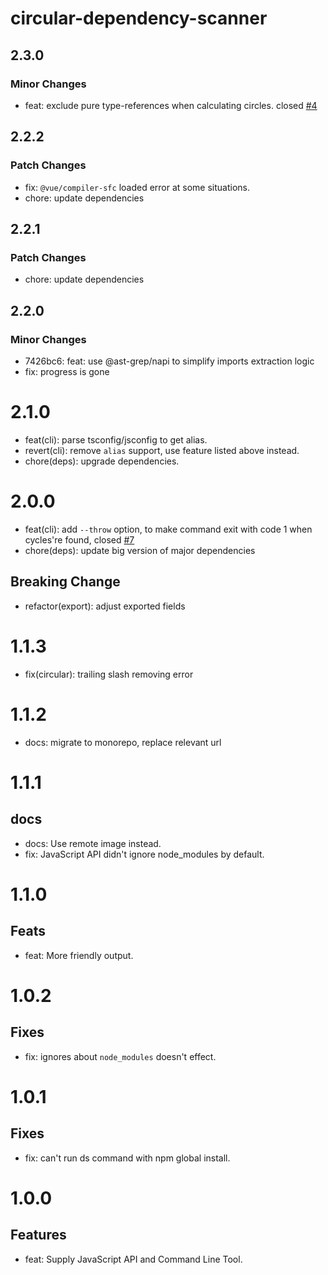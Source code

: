# circular-dependency-scanner

## 2.3.0

### Minor Changes

- feat: exclude pure type-references when calculating circles. closed [#4](https://github.com/emosheeep/circular-dependency-scanner/issues/4)

## 2.2.2

### Patch Changes

- fix: `@vue/compiler-sfc` loaded error at some situations.
- chore: update dependencies

## 2.2.1

### Patch Changes

- chore: update dependencies

## 2.2.0

### Minor Changes

- 7426bc6: feat: use @ast-grep/napi to simplify imports extraction logic
- fix: progress is gone

# 2.1.0

- feat(cli): parse tsconfig/jsconfig to get alias.
- revert(cli): remove `alias` support, use feature listed above instead.
- chore(deps): upgrade dependencies.

# 2.0.0

- feat(cli): add `--throw` option, to make command exit with code 1 when cycles're found, closed [#7](https://github.com/emosheeep/fe-tools/issues/7)
- chore(deps): update big version of major dependencies

## Breaking Change

- refactor(export): adjust exported fields

# 1.1.3

- fix(circular): trailing slash removing error

# 1.1.2

- docs: migrate to monorepo, replace relevant url

# 1.1.1

## docs

- docs: Use remote image instead.
- fix: JavaScript API didn't ignore node_modules by default.

# 1.1.0

## Feats

- feat: More friendly output.

# 1.0.2

## Fixes

- fix: ignores about `node_modules` doesn't effect.

# 1.0.1

## Fixes

- fix: can't run ds command with npm global install.

# 1.0.0

## Features

- feat: Supply JavaScript API and Command Line Tool.
